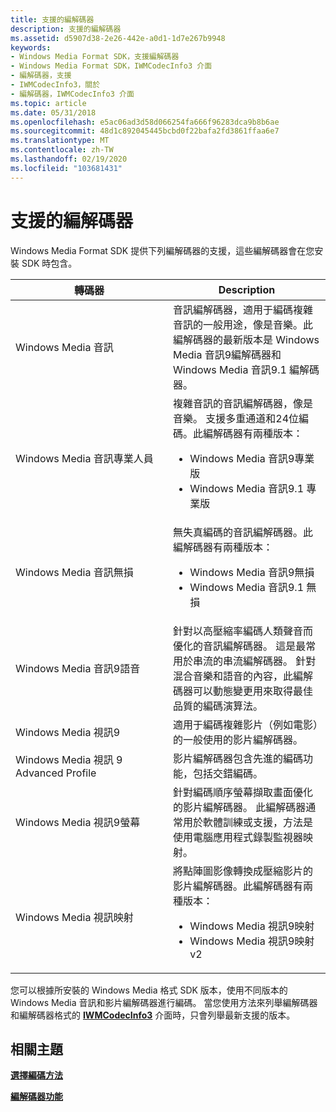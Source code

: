 ```yaml
---
title: 支援的編解碼器
description: 支援的編解碼器
ms.assetid: d5907d38-2e26-442e-a0d1-1d7e267b9948
keywords:
- Windows Media Format SDK，支援編解碼器
- Windows Media Format SDK，IWMCodecInfo3 介面
- 編解碼器，支援
- IWMCodecInfo3，關於
- 編解碼器，IWMCodecInfo3 介面
ms.topic: article
ms.date: 05/31/2018
ms.openlocfilehash: e5ac06ad3d58d066254fa666f96283dca9b8b6ae
ms.sourcegitcommit: 48d1c892045445bcbd0f22bafa2fd3861ffaa6e7
ms.translationtype: MT
ms.contentlocale: zh-TW
ms.lasthandoff: 02/19/2020
ms.locfileid: "103681431"
---
```

# <a name="supported-codecs"></a>支援的編解碼器

Windows Media Format SDK 提供下列編解碼器的支援，這些編解碼器會在您安裝 SDK 時包含。



<table>
<colgroup>
<col style="width: 50%" />
<col style="width: 50%" />
</colgroup>
<thead>
<tr class="header">
<th>轉碼器</th>
<th>Description</th>
</tr>
</thead>
<tbody>
<tr class="odd">
<td>Windows Media 音訊</td>
<td>音訊編解碼器，適用于編碼複雜音訊的一般用途，像是音樂。此編解碼器的最新版本是 Windows Media 音訊9編解碼器和 Windows Media 音訊9.1 編解碼器。<br/></td>
</tr>
<tr class="even">
<td>Windows Media 音訊專業人員</td>
<td>複雜音訊的音訊編解碼器，像是音樂。 支援多重通道和24位編碼。此編解碼器有兩種版本：<br/>
<ul>
<li>Windows Media 音訊9專業版</li>
<li>Windows Media 音訊9.1 專業版</li>
</ul></td>
</tr>
<tr class="odd">
<td>Windows Media 音訊無損</td>
<td>無失真編碼的音訊編解碼器。此編解碼器有兩種版本：<br/>
<ul>
<li>Windows Media 音訊9無損</li>
<li>Windows Media 音訊9.1 無損</li>
</ul></td>
</tr>
<tr class="even">
<td>Windows Media 音訊9語音</td>
<td>針對以高壓縮率編碼人類聲音而優化的音訊編解碼器。 這是最常用於串流的串流編解碼器。 針對混合音樂和語音的內容，此編解碼器可以動態變更用來取得最佳品質的編碼演算法。</td>
</tr>
<tr class="odd">
<td>Windows Media 視訊9</td>
<td>適用于編碼複雜影片（例如電影）的一般使用的影片編解碼器。</td>
</tr>
<tr class="even">
<td>Windows Media 視訊 9 Advanced Profile</td>
<td>影片編解碼器包含先進的編碼功能，包括交錯編碼。</td>
</tr>
<tr class="odd">
<td>Windows Media 視訊9螢幕</td>
<td>針對編碼順序螢幕擷取畫面優化的影片編解碼器。 此編解碼器通常用於軟體訓練或支援，方法是使用電腦應用程式錄製監視器映射。</td>
</tr>
<tr class="even">
<td>Windows Media 視訊映射</td>
<td>將點陣圖影像轉換成壓縮影片的影片編解碼器。此編解碼器有兩種版本：<br/>
<ul>
<li>Windows Media 視訊9映射</li>
<li>Windows Media 視訊9映射 v2</li>
</ul></td>
</tr>
</tbody>
</table>



 

您可以根據所安裝的 Windows Media 格式 SDK 版本，使用不同版本的 Windows Media 音訊和影片編解碼器進行編碼。 當您使用方法來列舉編解碼器和編解碼器格式的 [**IWMCodecInfo3**](/previous-versions/windows/desktop/api/wmsdkidl/nn-wmsdkidl-iwmcodecinfo3) 介面時，只會列舉最新支援的版本。

## <a name="related-topics"></a>相關主題

<dl> <dt>

[**選擇編碼方法**](choosing-an-encoding-method.md)
</dt> <dt>

[**編解碼器功能**](codec-features.md)
</dt> </dl>

 

 






